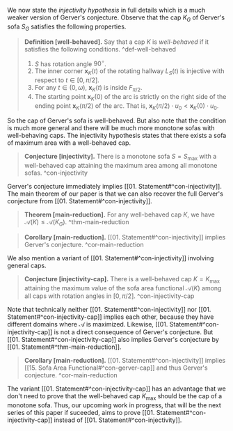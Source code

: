 We now state the _injectivity hypothesis_ in full details which is a much weaker version of Gerver's conjecture. Observe that the cap $K_G$ of Gerver's sofa $S_G$ satisfies the following properties.

> __Definition [well-behaved].__ Say that a cap $K$ is _well-behaved_ if it satisfies the following conditions. ^def-well-behaved
> 
> 1. $S$ has rotation angle $90^{\circ}$.
> 2. The inner corner $\mathbf{x}_K(t)$ of the rotating hallway $L_S(t)$ is injective with respect to $t \in [0, \pi/2]$.
> 3. For any $t \in (0, \omega)$, $\mathbf{x}_K(t)$ is inside $F_{\pi/2}$.
> 4. The starting point $\mathbf{x}_K(0)$ of the arc is strictly on the right side of the ending point $\mathbf{x}_K(\pi/2)$ of the arc. That is, $\mathbf{x}_K(\pi/2) \cdot u_0 < \mathbf{x}_K(0) \cdot u_0$.

So the cap of Gerver's sofa is well-behaved. But also note that the condition is much more general and there will be much more monotone sofas with well-behaving caps. The injectivity hypothesis states that there exists a sofa of maximum area with a well-behaved cap.

> __Conjecture [injectivity].__ There is a monotone sofa $S = S_{\text{max}}$ with a well-behaved cap attaining the maximum area among all monotone sofas. ^con-injectivity

Gerver's conjecture immediately implies [[01. Statement#^con-injectivity]]. The main theorem of our paper is that we can also recover the full Gerver's conjecture from [[01. Statement#^con-injectivity]].

> __Theorem [main-reduction].__ For any well-behaved cap $K$, we have $\mathcal{A}(K) \leq \mathcal{A}(K_G)$. ^thm-main-reduction

> __Corollary [main-reduction].__ [[01. Statement#^con-injectivity]] implies Gerver's conjecture. ^cor-main-reduction

We also mention a variant of [[01. Statement#^con-injectivity]] involving general caps.

> __Conjecture [injectivity-cap].__ There is a well-behaved cap $K = K_{\text{max}}$ attaining the maximum value of the sofa area functional $\mathcal{A}(K)$ among all caps with rotation angles in $[0, \pi/2]$. ^con-injectivity-cap

Note that technically neither [[01. Statement#^con-injectivity]] nor [[01. Statement#^con-injectivity-cap]] implies each other, because they have different domains where $\mathcal{A}$ is maximized. Likewise, [[01. Statement#^con-injectivity-cap]] is not a direct consequence of Gerver's conjecture. But [[01. Statement#^con-injectivity-cap]] also implies Gerver's conjecture by [[01. Statement#^thm-main-reduction]].

> __Corollary [main-reduction].__ [[01. Statement#^con-injectivity]] implies [[15. Sofa Area Functional#^con-gerver-cap]] and thus Gerver's conjecture. ^cor-main-reduction

The variant [[01. Statement#^con-injectivity-cap]] has an advantage that we don't need to prove that the well-behaved cap $K_{\text{max}}$ should be the cap of a monotone sofa. Thus, our upcoming work in progress, that will be the next series of this paper if suceeded, aims to prove [[01. Statement#^con-injectivity-cap]] instead of [[01. Statement#^con-injectivity]]. 